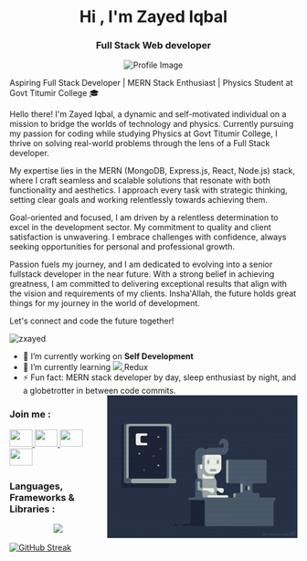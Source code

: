 <h1 align="center">Hi , I'm Zayed Iqbal</h1>
<h3 align="center">Full Stack Web developer</h3>


<p align="center" ><img  src="https://i.ibb.co/pK6rTxm/IMG-20230225-143542.jpg " alt="Profile Image"  height="250"> </p>







 Aspiring Full Stack Developer | MERN Stack Enthusiast | Physics Student at Govt Titumir College 🎓

Hello there!  I'm Zayed Iqbal, a dynamic and self-motivated individual on a mission to bridge the worlds of technology and physics. Currently pursuing my passion for coding while studying Physics at Govt Titumir College, I thrive on solving real-world problems through the lens of a Full Stack developer.

 My expertise lies in the MERN (MongoDB, Express.js, React, Node.js) stack, where I craft seamless and scalable solutions that resonate with both functionality and aesthetics. I approach every task with strategic thinking, setting clear goals and working relentlessly towards achieving them.

 Goal-oriented and focused, I am driven by a relentless determination to excel in the development sector. My commitment to quality and client satisfaction is unwavering. I embrace challenges with confidence, always seeking opportunities for personal and professional growth.

 Passion fuels my journey, and I am dedicated to evolving into a senior fullstack developer in the near future. With a strong belief in achieving greatness, I am committed to delivering exceptional results that align with the vision and requirements of my clients. Insha'Allah, the future holds great things for my journey in the world of development.

Let's connect and code the future together! 





<p align="left"> <img src="https://komarev.com/ghpvc/?username=zxayed&label=Profile%20views&color=0e75b6&style=flat" alt="zxayed" /> </p>

- 🔭 I’m currently working on **Self Development**
- 🌱 I’m currently learning  <a href="#">
    <img src="https://skillicons.dev/icons?i=redux" />
  </a>  Redux
- ⚡ Fun fact: MERN stack developer by day, sleep enthusiast by night, and a globetrotter in between code commits. 
  <img align="right" src="https://github.com/ZxAYED/zxayed/blob/main/coding.gif " alt=" Image"  height="250">
<h3 align="left">Join  me :</h3>
<p align="left">
 <a href="https://www.linkedin.com/in/zayed-iqbal" height="30" width="40">
    <img  height="30" width="40" src="https://skillicons.dev/icons?i=linkedin" />
  </a>
 <a href="https://instagram.com/zzayed0" height="30" width="40">
    <img  height="30" width="40" src="https://skillicons.dev/icons?i=instagram" />
  </a>
  <a href="https://discordapp.com/users/zxayed" height="30" width="40">
    <img  height="30" width="40" src="https://skillicons.dev/icons?i=discord" />
  </a> 
  <a href="https://www.linkedin.com/in/zayed-iqbal" height="30" width="40">
    <img  height="30" width="40" src="https://skillicons.dev/icons?i=linkedin" />
  </a> 
 
</p>

<h3 align="left">Languages, Frameworks & Libraries :</h3>
<p align="center">
  <a href="">
    <img src="https://skillicons.dev/icons?i=github,html,css,tailwind,bootstrap,js,react,firebase,express,mongodb,nodejs" />
  </a>
</p>




<a href="https://git.io/streak-stats"><img src="https://github-readme-streak-stats.herokuapp.com?user=ZxAYED&hide_border=true&background=45%2C4A90E2%2C367588&ring=FF8C00&border=FF8C00&fire=FF8C00&stroke=EBC7E0&currStreakNum=EBC7E0&sideNums=EBC7E0&currStreakLabel=EBC7E0&sideLabels=EBC7E0&dates=EBC7E0&excludeDaysLabel=EBC7E0" alt="GitHub Streak" /></a>

